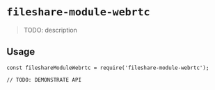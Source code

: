 # `fileshare-module-webrtc`

> TODO: description

## Usage

```
const fileshareModuleWebrtc = require('fileshare-module-webrtc');

// TODO: DEMONSTRATE API
```
